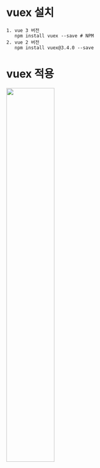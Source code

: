 # vuex 설치
    
    1. vue 3 버전
       npm install vuex --save # NPM
    2. vue 2 버전
       npm install vuex@3.4.0 --save

# vuex 적용
<img src="https://user-images.githubusercontent.com/83282953/179541656-64b81db6-dd0d-4b7c-aa7d-ea6853d59eea.png" width="50%" height="50%">
